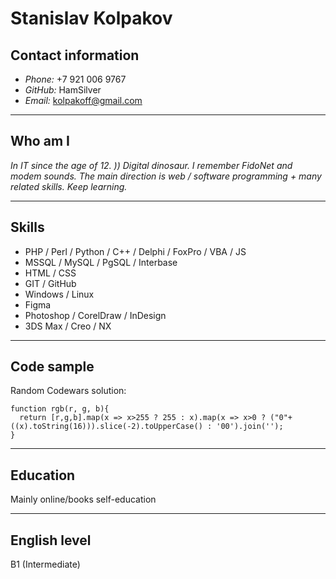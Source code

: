 # Stanislav Kolpakov

## Contact information
- *Phone:* +7 921 006 9767
- *GitHub:* HamSilver
- *Email:* kolpakoff@gmail.com
***
## Who am I
_In IT since the age of 12. )) Digital dinosaur. I remember FidoNet and modem sounds. The main direction is web / software programming + many related skills. Keep learning._
***
## Skills
* PHP / Perl / Python / C++ / Delphi / FoxPro / VBA / JS
* MSSQL / MySQL / PgSQL / Interbase 
* HTML / CSS
* GIT / GitHub
* Windows / Linux 
* Figma
* Photoshop / CorelDraw / InDesign
* 3DS Max / Creo / NX
***
## Code sample
Random Codewars solution:
```
function rgb(r, g, b){
  return [r,g,b].map(x => x>255 ? 255 : x).map(x => x>0 ? ("0"+((x).toString(16))).slice(-2).toUpperCase() : '00').join('');
}
```
***
## Education
Mainly online/books self-education
***
## English level
B1 (Intermediate)